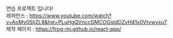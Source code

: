 연습 프로젝트 입니다!<br>
레퍼런스 : https://www.youtube.com/watch?v=AoMv0SIjZL8&list=PLuHgQVnccGMCOGstdDZvH41x0Vtvwyxu7 <br>
제작 페이지 : https://frog-mj.github.io/react-app/<br>
